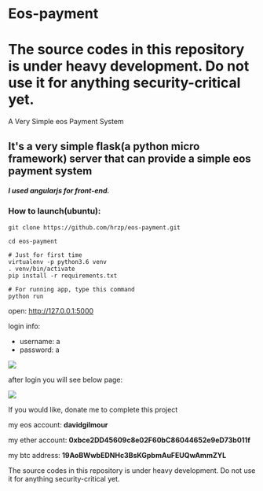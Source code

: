 # Eos-payment
# The source codes in this repository is under heavy development. Do not use it for anything security-critical yet.
A Very Simple eos Payment System

## It's a very simple flask(a python micro framework) server that can provide a simple eos payment system
##### I used angularjs for front-end.

### How to launch(ubuntu):

```shell
git clone https://github.com/hrzp/eos-payment.git

cd eos-payment

# Just for first time
virtualenv -p python3.6 venv
. venv/bin/activate
pip install -r requirements.txt

# For running app, type this command
python run

```
open: http://127.0.0.1:5000

login info:

- username: a
- password: a

![](https://user-images.githubusercontent.com/20163060/51999992-47084580-24d1-11e9-9a4d-e88ab00d43cb.png)

after login you will see below page:

![](https://user-images.githubusercontent.com/20163060/52000026-56878e80-24d1-11e9-8295-398a9221e785.png)

If you would like, donate me to complete this project

my eos account: **davidgilmour**

my ether account: **0xbce2DD45609c8e02F60bC86044652e9eD73b011f**

my btc address: **19AoBWwbEDNHc3BsKGpbmAuFEUQwAmmZYL**

The source codes in this repository is under heavy development. Do not use it for anything security-critical yet.
